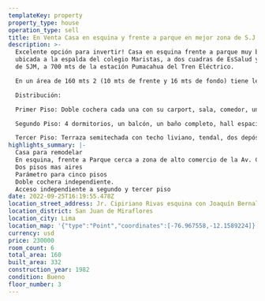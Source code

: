 ```yaml
---
templateKey: property
property_type: house
operation_type: sell
title: En Venta Casa en esquina y frente a parque en mejor zona de S.J.M.
description: >-
  Excelente opción para invertir! Casa en esquina frente a parque muy bien
  ubicada a la espalda del colegio Maristas, a dos cuadras de EsSalud y Reniec
  de SJM, a 700 mts de la estación Pumacahua del Tren Eléctrico. 

  En un área de 160 mts 2 (10 mts de frente y 16 mts de fondo) tiene levantado 3 pisos. 

  Distribución: 

  Primer Piso: Doble cochera cada una con su carport, sala, comedor, un ambiente grande con puerta a la calle que puede usarse como bodega o tienda, un baño completo, una oficina, una habitación, escalera interna de acceso al segundo piso, cocina con comedor de diario, patio lavandería, escalera de caracol de acceso a segundo y tercer piso. 

  Segundo Piso: 4 dormitorios, un balcón, un baño completo, hall espacioso. 

  Tercer Piso: Terraza semitechada con techo liviano, tendal, dos depósitos y un cuarto y baño de servicio
highlights_summary: |-
  Casa para remodelar
  En esquina, frente a Parque cerca a zona de alto comercio de la Av. Canevaro.
  Dos pisos mas aires
  Parámetro para cinco pisos
  Doble cochera independiente.
  Acceso independiente a segundo y tercer piso
date: 2022-09-25T16:19:55.478Z
location_street_address: Jr. Cipiriano Rivas esquina con Joaquín Bernal
location_district: San Juan de Miraflores
location_city: Lima
location_map: '{"type":"Point","coordinates":[-76.967558,-12.1589224]}'
currency: usd
price: 230000
room_count: 6
total_area: 160
built_area: 332
construction_year: 1982
condition: Bueno
floor_number: 3
---
```

